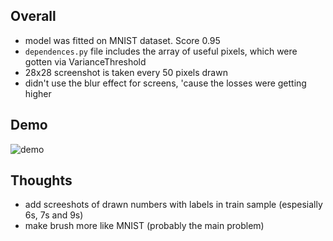 ## Overall
- model was fitted on MNIST dataset. Score 0.95
- `dependences.py` file includes the array of useful pixels, which were gotten via VarianceThreshold
- 28x28 screenshot is taken every 50 pixels drawn
- didn't use the blur effect for screens, 'cause the losses were getting higher
## Demo
![demo](https://github.com/wpnya/Number-prediction/assets/121402730/87b30fde-3c7f-42a0-ad03-99d64e098202)
## Thoughts
- add screeshots of drawn numbers with labels in train sample (espesially 6s, 7s and 9s)
- make brush more like MNIST (probably the main problem)
